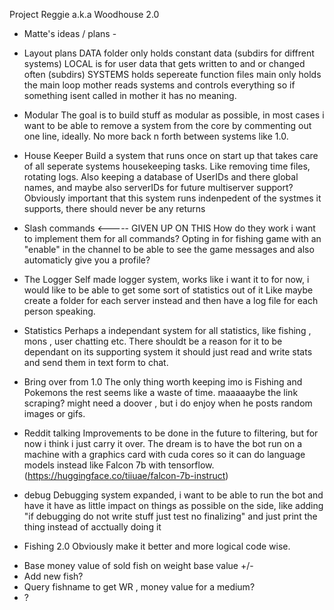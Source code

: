 Project Reggie a.k.a Woodhouse 2.0

- Matte's ideas / plans -

* Layout plans
DATA folder only holds constant data (subdirs for diffrent systems)
LOCAL is for user data that gets written to and or changed often (subdirs)
SYSTEMS holds sepereate function files
main only holds the main loop
mother reads systems and controls everything so if something isent called in mother it has no meaning.

* Modular
The goal is to build stuff as modular as possible, in most cases i want to be able to remove a system from the core
by commenting out one line, ideally.
No more back n forth between systems like 1.0.

* House Keeper
Build a system that runs once on start up that takes care of all seperate systems housekeeping tasks.
Like removing time files, rotating logs.
Also keeping a database of UserIDs and there global names, and maybe also serverIDs for future multiserver support?
Obviously important that this system runs indenpedent of the systmes it supports, there should never be any returns

* Slash commands <----- GIVEN UP ON THIS 
How do they work i want to implement them for all commands? 
Opting in for fishing game with an "enable" in the channel to be able to see the game messages and also automaticly give you a profile?

* The Logger
Self made logger system, works like i want it to for now, i would like to be able to get some sort of statistics out of it
Like maybe create a folder for each server instead and then have a log file for each person speaking.

* Statistics
Perhaps a independant system for all statistics, like fishing , mons , user chatting etc.
There shouldt be a reason for it to be dependant on its supporting system it should just read and write stats
and send them in text form to chat.

* Bring over from 1.0
The only thing worth keeping imo is Fishing and Pokemons the rest seems like a waste of time.
maaaaaybe the link scraping? might need a doover , but i do enjoy when he posts random images or gifs.

* Reddit talking
Improvements to be done in the future to filtering, but for now i think i just carry it over.
The dream is to have the bot run on a machine with a graphics card with cuda cores so it can do language models 
instead like Falcon 7b with tensorflow. (https://huggingface.co/tiiuae/falcon-7b-instruct)

* debug
Debugging system expanded, i want to be able to run the bot and have it have as little impact on things as possible
on the side, like adding "if debugging do not write stuff just test no finalizing" and just print the thing instead
of acctually doing it

* Fishing 2.0
Obviously make it better and more logical code wise.
- Base money value of sold fish on weight base value +/-
- Add new fish?
- Query fishname to get WR , money value for a medium?
- ?